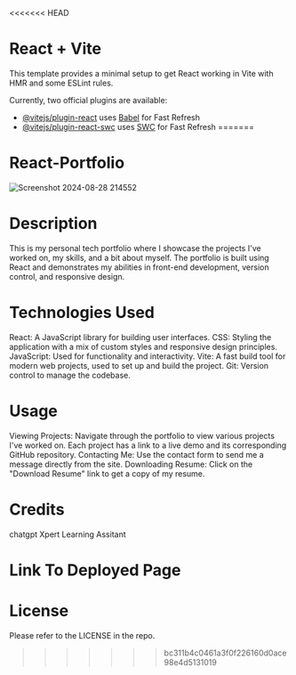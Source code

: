 <<<<<<< HEAD
# React + Vite

This template provides a minimal setup to get React working in Vite with HMR and some ESLint rules.

Currently, two official plugins are available:

- [@vitejs/plugin-react](https://github.com/vitejs/vite-plugin-react/blob/main/packages/plugin-react/README.md) uses [Babel](https://babeljs.io/) for Fast Refresh
- [@vitejs/plugin-react-swc](https://github.com/vitejs/vite-plugin-react-swc) uses [SWC](https://swc.rs/) for Fast Refresh
=======
# React-Portfolio
![Screenshot 2024-08-28 214552](https://github.com/user-attachments/assets/25c3e146-98c2-4dc8-96c0-75df9a9185f2)

# Description
This is my personal tech portfolio where I showcase the projects I've worked on, my skills, and a bit about myself. The portfolio is built using React and demonstrates my abilities in front-end development, version control, and responsive design.
# Technologies Used
React: A JavaScript library for building user interfaces.
CSS: Styling the application with a mix of custom styles and responsive design principles.
JavaScript: Used for functionality and interactivity.
Vite: A fast build tool for modern web projects, used to set up and build the project.
Git: Version control to manage the codebase.

# Usage
Viewing Projects: Navigate through the portfolio to view various projects I've worked on. Each project has a link to a live demo and its corresponding GitHub repository.
Contacting Me: Use the contact form to send me a message directly from the site.
Downloading Resume: Click on the "Download Resume" link to get a copy of my resume.
# Credits
chatgpt
Xpert Learning Assitant

# Link To Deployed Page

# License
Please refer to the LICENSE in the repo.
>>>>>>> bc311b4c0461a3f0f226160d0ace98e4d5131019
